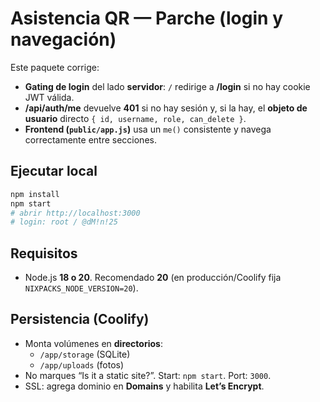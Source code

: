 # Asistencia QR — Parche (login y navegación)

Este paquete corrige:
- **Gating de login** del lado **servidor**: `/` redirige a **/login** si no hay cookie JWT válida.
- **/api/auth/me** devuelve **401** si no hay sesión y, si la hay, el **objeto de usuario** directo `{ id, username, role, can_delete }`.
- **Frontend (`public/app.js`)** usa un `me()` consistente y navega correctamente entre secciones.

## Ejecutar local
```bash
npm install
npm start
# abrir http://localhost:3000
# login: root / @dM!n!25
```

## Requisitos
- Node.js **18 o 20**. Recomendado **20** (en producción/Coolify fija `NIXPACKS_NODE_VERSION=20`).

## Persistencia (Coolify)
- Monta volúmenes en **directorios**:
  - `/app/storage` (SQLite)
  - `/app/uploads` (fotos)
- No marques “Is it a static site?”. Start: `npm start`. Port: `3000`.
- SSL: agrega dominio en **Domains** y habilita **Let’s Encrypt**.
